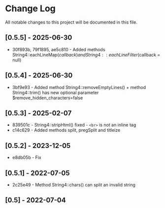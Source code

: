 Change Log
==========

All notable changes to this project will be documented in this file.

[0.5.5] - 2025-06-30
--------------------

* 30f893b, 79f1895, ae5c810 - Added methods String4::eachLineMap($callback) and String4::eachLineFilter($callback = null)

[0.5.4] - 2025-06-30
--------------------

* 3bf9e93 - Added method String4::removeEmptyLines() + method String4::trim() has new optional parameter $remove_hidden_characters=false

[0.5.3] - 2025-02-07
--------------------

* 839501c - String4::stripHtml() fixed - `<br>` is not an inline tag
* c14c629 - Added methods split, pregSplit and titleize

[0.5.2] - 2023-12-05
--------------------

* e8db05b -  Fix

[0.5.1] - 2022-07-05
--------------------

* 2c25e49 - Method String4::chars() can split an invalid string

[0.5] - 2022-07-04
------------------

* 7b40bd9 - Removed obsolete class String that only worked in PHP 5 (BC BREAK)
* ceeb1c0 - By default, String4::chars() returns array of String4

[0.4] - 2022-01-25
------------------

- Added methods
  * fixEncoding()
  * stripHtml()
  * isLower()
  * isUpper()
  * uncapitalize()

[0.3] - 2020-03-02
------------------
- String4::toSlug() improved, added options max_length and suffix

[0.2.1] - 2020-01-24
--------------------
### Fixed
- String4::gsub() fixed: in some cases string was recognized as callable

[0.2] - 2020-01-17
--------------------
- String4::capitalize()
- String4::gsub() accepts callback
- String4::camelize() and String4::underscore() support unicode

[0.1.1] - 2018-02-16
--------------------

### Fixed
- String4::toBoolean() fixed: it converts empty string to false

[0.1] - 2017-10-30
------------------

- First tagged version of the String4
